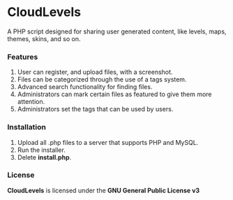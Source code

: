 # CloudLevels
A PHP script designed for sharing user generated content, like levels, maps, themes, skins, and so on.

### Features
1. User can register, and upload files, with a screenshot.
2. Files can be categorized through the use of a tags system.
3. Advanced search functionality for finding files.
4. Administrators can mark certain files as featured to give them more attention.
5. Administrators set the tags that can be used by users.

### Installation
1. Upload all .php files to a server that supports PHP and MySQL.
2. Run the installer.
3. Delete **install.php**.

### License
**CloudLevels** is licensed under the **GNU General Public License v3**
